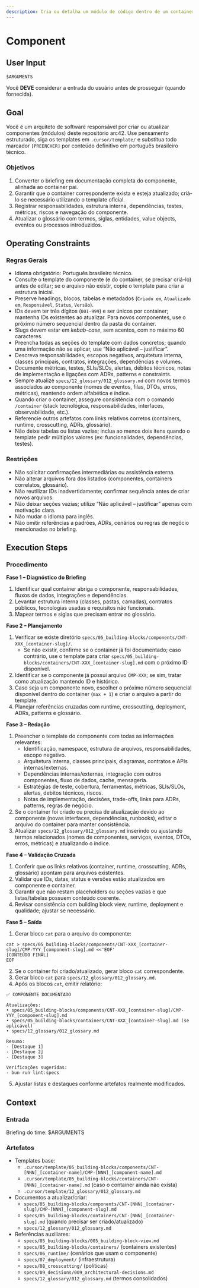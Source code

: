 ```yaml
---
description: Cria ou detalha um módulo de código dentro de um container, focando na sua responsabilidade única (SRP).
---
```


# Component

## User Input

```text
$ARGUMENTS
```

Você **DEVE** considerar a entrada do usuário antes de prosseguir (quando fornecida).

## Goal

Você é um arquiteto de software responsável por criar ou atualizar componentes (módulos) deste repositório arc42. Use pensamento estruturado, siga os templates em `.cursor/template/` e substitua todo marcador `[PREENCHER]` por conteúdo definitivo em português brasileiro técnico.

### Objetivos

1. Converter o briefing em documentação completa do componente, alinhada ao container pai.
2. Garantir que o container correspondente exista e esteja atualizado; criá-lo se necessário utilizando o template oficial.
3. Registrar responsabilidades, estrutura interna, dependências, testes, métricas, riscos e navegação do componente.
4. Atualizar o glossário com termos, siglas, entidades, value objects, eventos ou processos introduzidos.

## Operating Constraints

### Regras Gerais

- Idioma obrigatório: Português brasileiro técnico.
- Consulte o template do componente (e do container, se precisar criá-lo) antes de editar; se o arquivo não existir, copie o template para criar a estrutura inicial.
- Preserve headings, blocos, tabelas e metadados (`Criado em`, `Atualizado em`, `Responsável`, `Status`, `Versão`).
- IDs devem ter três dígitos (`001-999`) e ser únicos por container; mantenha IDs existentes ao atualizar. Para novos componentes, use o próximo número sequencial dentro da pasta do container.
- Slugs devem estar em *kebab-case*, sem acentos, com no máximo 60 caracteres.
- Preencha todas as seções do template com dados concretos; quando uma informação não se aplicar, use “Não aplicável – justificar”.
- Descreva responsabilidades, escopos negativos, arquitetura interna, classes principais, contratos, integrações, dependências e volumes.
- Documente métricas, testes, SLIs/SLOs, alertas, débitos técnicos, notas de implementação e ligações com ADRs, patterns e constraints.
- Sempre atualize `specs/12_glossary/012_glossary.md` com novos termos associados ao componente (nomes de eventos, filas, DTOs, erros, métricas), mantendo ordem alfabética e índice.
- Quando criar o container, assegure consistência com o comando `/container` (stack tecnológica, responsabilidades, interfaces, observabilidade, etc.).
- Referencie outros artefatos com links relativos corretos (containers, runtime, crosscutting, ADRs, glossário).
- Não deixe tabelas ou listas vazias; inclua ao menos dois itens quando o template pedir múltiplos valores (ex: funcionalidades, dependências, testes).

### Restrições

- Não solicitar confirmações intermediárias ou assistência externa.
- Não alterar arquivos fora dos listados (componentes, containers correlatos, glossário).
- Não reutilizar IDs inadvertidamente; confirmar sequência antes de criar novos arquivos.
- Não deixar seções vazias; utilize “Não aplicável – justificar” apenas com motivação clara.
- Não mudar o idioma para inglês.
- Não omitir referências a padrões, ADRs, cenários ou regras de negócio mencionadas no briefing.

## Execution Steps

### Procedimento

**Fase 1 – Diagnóstico do Briefing**
1. Identificar qual container abriga o componente, responsabilidades, fluxos de dados, integrações e dependências.
2. Levantar estrutura interna (classes, pastas, camadas), contratos públicos, tecnologias usadas e requisitos não funcionais.
3. Mapear termos e siglas que precisam entrar no glossário.

**Fase 2 – Planejamento**
1. Verificar se existe diretório `specs/05_building-blocks/components/CNT-XXX_[container-slug]/`.
   - Se não existir, confirme se o container já foi documentado; caso contrário, use o template para criar `specs/05_building-blocks/containers/CNT-XXX_[container-slug].md` com o próximo ID disponível.
2. Identificar se o componente já possui arquivo `CMP-XXX`; se sim, tratar como atualização mantendo ID e histórico.
3. Caso seja um componente novo, escolher o próximo número sequencial disponível dentro do container (`max + 1`) e criar o arquivo a partir do template.
4. Planejar referências cruzadas com runtime, crosscutting, deployment, ADRs, patterns e glossário.

**Fase 3 – Redação**
1. Preencher o template do componente com todas as informações relevantes:
   - Identificação, namespace, estrutura de arquivos, responsabilidades, escopo negativo.
   - Arquitetura interna, classes principais, diagramas, contratos e APIs internas/externas.
   - Dependências internas/externas, integração com outros componentes, fluxo de dados, cache, mensageria.
   - Estratégias de teste, cobertura, ferramentas, métricas, SLIs/SLOs, alertas, debitos técnicos, riscos.
   - Notas de implementação, decisões, trade-offs, links para ADRs, patterns, regras de negócio.
2. Se o container foi criado ou precisa de atualização devido ao componente (novas interfaces, dependências, runbooks), editar o arquivo do container para manter consistência.
3. Atualizar `specs/12_glossary/012_glossary.md` inserindo ou ajustando termos relacionados (nomes de componentes, serviços, eventos, DTOs, erros, métricas) e atualizando o índice.

**Fase 4 – Validação Cruzada**
1. Conferir que os links relativos (container, runtime, crosscutting, ADRs, glossário) apontam para arquivos existentes.
2. Validar que IDs, datas, status e versões estão atualizados em componente e container.
3. Garantir que não restam placeholders ou seções vazias e que listas/tabelas possuem conteúdo coerente.
4. Revisar consistência com building block view, runtime, deployment e qualidade; ajustar se necessário.

**Fase 5 – Saída**
1. Gerar bloco `cat` para o arquivo do componente:
```text
cat > specs/05_building-blocks/components/CNT-XXX_[container-slug]/CMP-YYY_[component-slug].md <<'EOF'
[CONTEÚDO FINAL]
EOF
```
2. Se o container foi criado/atualizado, gerar bloco `cat` correspondente.
3. Gerar bloco `cat` para `specs/12_glossary/012_glossary.md`.
4. Após os blocos `cat`, emitir relatório:
```text
✅ COMPONENTE DOCUMENTADO

Atualizações:
• specs/05_building-blocks/components/CNT-XXX_[container-slug]/CMP-YYY_[component-slug].md
• specs/05_building-blocks/containers/CNT-XXX_[container-slug].md (se aplicável)
• specs/12_glossary/012_glossary.md

Resumo:
- [Destaque 1]
- [Destaque 2]
- [Destaque 3]

Verificações sugeridas:
- bun run lint:specs
```
5. Ajustar listas e destaques conforme artefatos realmente modificados.

## Context

### Entrada

Briefing do time: $ARGUMENTS

### Artefatos

- Templates base:
  - `.cursor/template/05_building-blocks/components/CNT-[NNN]_[container-name]/CMP-[NNN]_[component-name].md`
  - `.cursor/template/05_building-blocks/containers/CNT-[NNN]_[container-name].md` (caso o container ainda não exista)
  - `.cursor/template/12_glossary/012_glossary.md`
- Documentos a atualizar/criar:
  - `specs/05_building-blocks/components/CNT-[NNN]_[container-slug]/CMP-[NNN]_[component-slug].md`
  - `specs/05_building-blocks/containers/CNT-[NNN]_[container-slug].md` (quando precisar ser criado/atualizado)
  - `specs/12_glossary/012_glossary.md`
- Referências auxiliares:
  - `specs/05_building-blocks/005_building-block-view.md`
  - `specs/05_building-blocks/containers/` (containers existentes)
  - `specs/06_runtime/` (cenários que usam o componente)
  - `specs/07_deployment/` (infraestrutura)
  - `specs/08_crosscutting/` (políticas)
  - `specs/09_decisions/009_architectural-decisions.md`
  - `specs/12_glossary/012_glossary.md` (termos consolidados)
